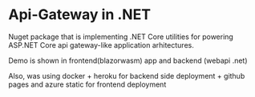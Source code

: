 # Api-Gateway in .NET
Nuget package that is implementing .NET Core utilities for powering  ASP.NET Core api gateway-like application arhitectures.

Demo is shown in frontend(blazorwasm) app and backend (webapi .net)

Also, was using docker + heroku for backend side deployment + github pages and azure static for frontend deployment
